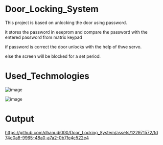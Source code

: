 # Door_Locking_System

This project is based on unlocking the door using password.

it stores the password in eeeprom and compare the password with the entered password from matrix keypad

if password is correct the door unlocks with the help of thwe servo.

else the screen will be blocked for a set period.

# Used_Techmologies
![image](https://github.com/dhanudj000/Door_Locking_System/assets/122971572/30f07e2a-efbf-4225-b0df-82028928ebf4)

![image](https://github.com/dhanudj000/Door_Locking_System/assets/122971572/662f8ac6-3e4a-4597-82d7-85837073c840)

# Output

https://github.com/dhanudj000/Door_Locking_System/assets/122971572/fd74c0a8-9965-48a0-a7a2-0b7fe4c522e4

